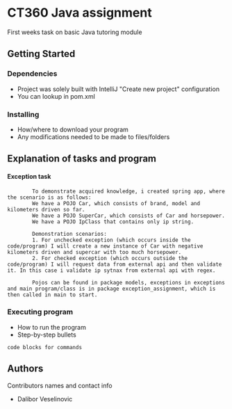 # CT360 Java assignment 

First weeks task on basic Java tutoring module

## Getting Started

### Dependencies

* Project was solely built with IntelliJ "Create new project" configuration
* You can lookup in pom.xml

### Installing

* How/where to download your program
* Any modifications needed to be made to files/folders

## Explanation of tasks and program

#### Exception task

```
        To demonstrate acquired knowledge, i created spring app, where the scenario is as follows:
        We have a POJO Car, which consists of brand, model and kilometers driven so far.
        We have a POJO SuperCar, which consists of Car and horsepower.
        We have a POJO IpClass that contains only ip string.

        Demonstration scenarios:
        1. For unchecked exception (which occurs inside the code/program) I will create a new instance of Car with negative kilometers driven and supercar with too much horsepower.
        2. For checked exception (which occurs outside the code/program) I will request data from external api and then validate it. In this case i validate ip sytnax from external api with regex.

        Pojos can be found in package models, exceptions in exceptions and main program/class is in package exception_assignment, which is then called in main to start.
```

### Executing program

* How to run the program
* Step-by-step bullets
```
code blocks for commands
```



## Authors

Contributors names and contact info

* Dalibor Veselinovic
